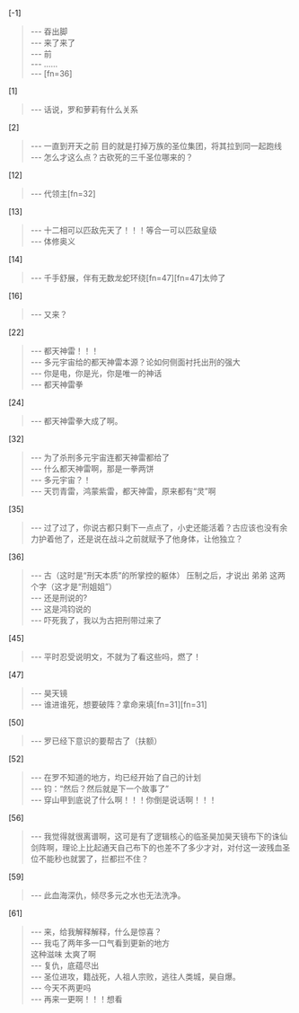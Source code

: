 
[-1] 
>--- 昋出脚<br>
>--- 来了来了<br>
>--- 前<br>
>--- ……<br>
>--- [fn=36]<br>

[1] 
>--- 话说，罗和萝莉有什么关系<br>

[2] 
>--- 一直到开天之前 目的就是打掉万族的圣位集团，将其拉到同一起跑线<br>
>--- 怎么才这么点？古砍死的三千圣位哪来的？<br>

[12] 
>--- 代领主[fn=32]<br>

[13] 
>--- 十二相可以匹敌先天了！！！等合一可以匹敌皇级<br>
>--- 体修奥义<br>

[14] 
>--- 千手舒展，伴有无数龙蛇环绕[fn=47][fn=47]太帅了<br>

[16] 
>--- 又来？<br>

[22] 
>--- 都天神雷！！！<br>
>--- 多元宇宙给的都天神雷本源？论如何侧面衬托出刑的强大<br>
>--- 你是电，你是光，你是唯一的神话<br>
>--- 都天神雷拳<br>

[24] 
>--- 都天神雷拳大成了啊。<br>

[32] 
>--- 为了杀刑多元宇宙连都天神雷都给了<br>
>--- 什么都天神雷啊，那是一拳两饼<br>
>--- 多元宇宙？！<br>
>--- 天罚青雷，鸿蒙紫雷，都天神雷，原来都有“灵”啊<br>

[35] 
>--- 过了过了，你说古都只剩下一点点了，小史还能活着？古应该也没有余力护着他了，还是说在战斗之前就赋予了他身体，让他独立？<br>

[36] 
>--- 古（这时是“刑天本质”的所掌控的躯体） 压制之后，才说出  弟弟 这两个字（这才是“刑姐姐”）<br>
>--- 还是刑说的?<br>
>--- 这是鸿钧说的<br>
>--- 吓死我了，我以为古把刑带过来了<br>

[45] 
>--- 平时忍受说明文，不就为了看这些吗，燃了！<br>

[47] 
>--- 昊天镜<br>
>--- 谁进谁死，想要破阵？拿命来填[fn=31][fn=31]<br>

[50] 
>--- 罗已经下意识的要帮古了（扶额）<br>

[52] 
>--- 在罗不知道的地方，均已经开始了自己的计划<br>
>--- 钧：“然后？然后就是下一个故事了”<br>
>--- 穿山甲到底说了什么啊！！！你倒是说话啊！！！<br>

[56] 
>--- 我觉得就很离谱啊，这可是有了逻辑核心的临圣昊加昊天镜布下的诛仙剑阵啊，理论上比起通天自己布下的也差不了多少才对，对付这一波残血圣位不能秒也就罢了，拦都拦不住？<br>

[59] 
>--- 此血海深仇，倾尽多元之水也无法洗净。<br>

[61] 
>--- 来，给我解释解释，什么是惊喜？<br>
>--- 我屯了两年多一口气看到更新的地方  
这种滋味 太爽了啊<br>
>--- 复仇，底蕴尽出<br>
>--- 圣位进攻，籍战死，人祖人宗败，逃往人类城，昊自爆。<br>
>--- 今天不两更吗<br>
>--- 再来一更啊！！！想看<br>
